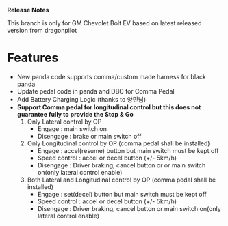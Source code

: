 <b/>**Release Notes**</b>

This branch is only for GM Chevolet Bolt EV based on latest released version from dragonpilot

# Features

  - New panda code supports comma/custom made harness for black panda
  - Update pedal code in panda and DBC for Comma Pedal
  - Add Battery Charging Logic (thanks to 양민님)
  - <b>Support Comma pedal for longitudinal control but this does not guarantee fully to provide the Stop & Go </b>
    1) Only Lateral control by OP
       - Engage : main switch on
       - Disengage : brake or main switch off
    2) Only Longitudinal control by OP (comma pedal shall be installed)
       - Engage : accel(resume) button but main switch must be kept off
       - Speed control : accel or decel button (+/- 5km/h)
       - Disengage : Driver braking, cancel button or or main switch on(only lateral control enable)
    3) Both Lateral and Longitudinal control by OP (comma pedal shall be installed)
       - Engage : set(decel) button but main switch must be kept off
       - Speed control : accel or decel button (+/- 5km/h)
       - Disengage : Driver braking, cancel button or main switch on(only lateral control enable)       
